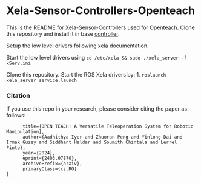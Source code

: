 
# Xela-Sensor-Controllers-Openteach

This is the README for Xela-Sensor-Controllers used for Openteach. 
Clone this repository and install it in base [controller](https://github.com/NYU-robot-learning/OpenTeach-Controllers.git).

Setup the low level drivers following xela documentation.

Start the low level drivers using `cd /etc/xela && sudo ./xela_server -f xServ.ini`

Clone this repository. 
Start the ROS Xela drivers by: 
    1. `roslaunch xela_server service.launch`


### Citation
If you use this repo in your research, please consider citing the paper as follows:
```@misc{iyer2024open,
      title={OPEN TEACH: A Versatile Teleoperation System for Robotic Manipulation}, 
      author={Aadhithya Iyer and Zhuoran Peng and Yinlong Dai and Irmak Guzey and Siddhant Haldar and Soumith Chintala and Lerrel Pinto},
      year={2024},
      eprint={2403.07870},
      archivePrefix={arXiv},
      primaryClass={cs.RO}
}




